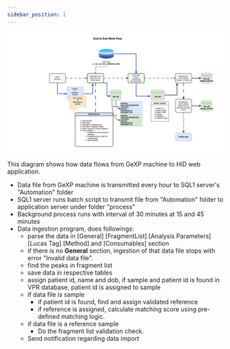 ```yaml
---
sidebar_position: 1
---
```


![dataflow](../../static/img/hid-dataflow.png)

This diagram shows how data flows from GeXP machine to HiD web application.

- Data file from GeXP machine is transmitted every hour to SQL1 server's "Automation" folder
- SQL1 server runs batch script to transmit file from "Automation" folder to application server under folder "process"
- Background process runs with interval of 30 minutes at 15 and 45 minutes
- Data ingestion program, does followings:
    - parse the data in [General] [FragmentList] [Analysis Parameters] [Lucas Tag] [Method] and [Consumables] section
    - if there is no **General** section, ingestion of that data file stops with error "Invalid data file".
    - find the peaks in fragment list
    - save data in respective tables
    - assign patient id, name and dob, if sample and patient id is found in VPR database, patient id is assigned to sample
    - if data file is sample
        - if patient id is found, find and assign validated reference
        - if reference is assigned, calculate matching score using pre-defined matching logic.
    - if data file is a reference sample
        - Do the fragment list validation check.
    - Send notification regarding data import
